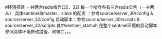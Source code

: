 #环境搭建
一共两台redis哨兵(30、32) 每一个哨兵各有三台redis实例（一主两从）
具体sentinel和master、slave 的配置 ：参考source/server_30/config & source/server_32/config
启动脚本：参考source/server_30/scripts & source/server_32/scripts   其中sentinel_start.sh 是整个sentinel环境的启动脚本
参照具体环境修改路径、和端口。。。
